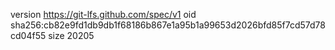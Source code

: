version https://git-lfs.github.com/spec/v1
oid sha256:cb82e9fd1db9db1f68186b867e1a95b1a99653d2026bfd85f7cd57d78cd04f55
size 20205
